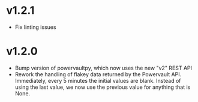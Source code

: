 # v1.2.1

- Fix linting issues

# v1.2.0

- Bump version of powervaultpy, which now uses the new "v2" REST API
- Rework the handling of flakey data returned by the Powervault API. Immediately, every 5 minutes the initial values are blank. Instead of using the last value, we now use the previous value for anything that is None.
